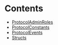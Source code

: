 

# Contents
- [ProtocolAdminRoles](ProtocolAdminRoles.sol/abstract.ProtocolAdminRoles.md)
- [ProtocolConstants](ProtocolConstants.sol/abstract.ProtocolConstants.md)
- [ProtocolEvents](ProtocolEvents.sol/abstract.ProtocolEvents.md)
- [Structs](Structs.sol/abstract.Structs.md)
